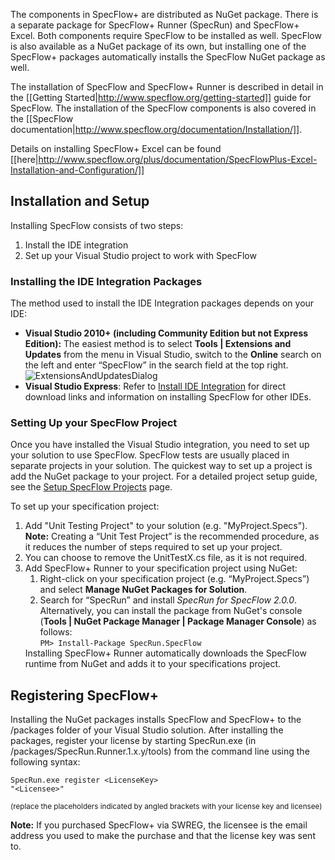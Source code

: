 The components in SpecFlow+ are distributed as NuGet package. There is a separate package for SpecFlow+ Runner (SpecRun) and SpecFlow+ Excel. Both components require SpecFlow to be installed as well. SpecFlow is also available as a NuGet package of  its own, but installing one of the SpecFlow+ packages automatically installs the SpecFlow NuGet package as well.

The installation of SpecFlow and SpecFlow+ Runner is described in detail in the [[Getting Started|http://www.specflow.org/getting-started]] guide for SpecFlow. The installation of the SpecFlow components is also covered in the [[SpecFlow documentation|http://www.specflow.org/documentation/Installation/]]. 

Details on installing SpecFlow+ Excel can be found [[here|http://www.specflow.org/plus/documentation/SpecFlowPlus-Excel-Installation-and-Configuration/]]

<h2>Installation and Setup</h2>
Installing SpecFlow consists of two steps:
<ol>
	<li>Install the IDE integration</li>
	<li>Set up your Visual Studio project to work with SpecFlow</li>
</ol>

<h3>Installing the IDE Integration Packages</h3>
The method used to install the IDE Integration packages depends on your IDE:
<ul>
	<li><strong>Visual Studio 2010+ (including Community Edition but not Express Edition):</strong> The easiest method is to select <strong>Tools&nbsp;|&nbsp;Extensions and Updates</strong> from the menu in Visual Studio, switch to the <strong>Online</strong> search on the left and enter “SpecFlow” in the search field at the top right.<br>
<img src="http://www.specflow.org/media/ExtensionsAndUpdatesDialog.png" alt="ExtensionsAndUpdatesDialog" class="alignnone size-full wp-image-1037" />
</li>
	<li><strong>Visual Studio Express</strong>: Refer to <a href="http://www.specflow.org/documentation/Install-IDE-Integration/">Install IDE Integration</a> for direct download links and information on installing SpecFlow for other IDEs.</li>
</ul>

<h3>Setting Up your SpecFlow Project</h3>
<p>Once you have installed the Visual Studio integration, you need to set up your solution to use SpecFlow. SpecFlow tests are usually placed in separate projects in your solution. The quickest way to set up a project is add the NuGet package to your project. For a detailed project setup guide, see the <a href="http://www.specflow.org/documentation/Setup-SpecFlow-Projects/">Setup SpecFlow Projects</a> page.</p>

<p>To set up your specification project:</p>
<ol>
	<li>Add  "Unit Testing Project" to your solution (e.g. "MyProject.Specs").<br>
<strong>Note:</strong> Creating a “Unit Test Project” is the recommended procedure, as it reduces the number of steps required to set up your project.</li>
        <li>You can choose to remove the UnitTestX.cs file, as it is not required.</li>
	<li>Add SpecFlow+ Runner to your specification project using NuGet:
<ol>
	<li>Right-click on your specification project (e.g. “MyProject.Specs”) and select <strong>Manage NuGet Packages for Solution</strong>.</li>
	<li>Search for “SpecRun” and install <em>SpecRun for SpecFlow 2.0.0</em>.
        <br>
        Alternatively, you can install the package from NuGet's console (<strong>Tools&nbsp;|&nbsp;NuGet Package Manager&nbsp;|&nbsp;Package Manager Console</strong>) as follows:<br>
<code>PM&gt; Install-Package SpecRun.SpecFlow</code></li>
</ol>
</li>
	Installing SpecFlow+ Runner automatically downloads the SpecFlow runtime from NuGet and adds it to your specifications project.
</ol>


<h2>Registering SpecFlow+</h2>
<p>Installing the NuGet packages installs SpecFlow and SpecFlow+ to the /packages folder of your Visual Studio solution. After installing the packages, register your license by starting SpecRun.exe (in /packages/SpecRun.Runner.1.x.y/tools) from the command line using the following syntax:</p>

<code>SpecRun.exe register &lt;LicenseKey> "&lt;Licensee>"</code>
<p><small>(replace the placeholders indicated by angled brackets with your license key and licensee)</small></p>

<b>Note:</b> If you purchased SpecFlow+ via SWREG, the licensee is the email address you used to make the purchase and that the license key was sent to.